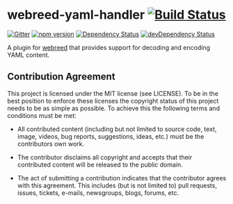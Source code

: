# webreed-yaml-handler [![Build Status](https://travis-ci.org/webreed/webreed-yaml-handler.svg?branch=master)](https://travis-ci.org/webreed/webreed-yaml-handler)

[![Gitter](https://badges.gitter.im/webreed/webreed.svg)](https://gitter.im/webreed/webreed?utm_source=badge&utm_medium=badge&utm_campaign=pr-badge)
[![npm version](https://badge.fury.io/js/webreed-yaml-handler.svg)](https://badge.fury.io/js/webreed-yaml-handler)
[![Dependency Status](https://david-dm.org/webreed/webreed-yaml-handler.svg)](https://david-dm.org/webreed/webreed-yaml-handler)
[![devDependency Status](https://david-dm.org/webreed/webreed-yaml-handler/dev-status.svg)](https://david-dm.org/webreed/webreed-yaml-handler#info=devDependencies)

A plugin for [webreed](https://github.com/webreed/webreed) that provides support for
decoding and encoding YAML content.


## Contribution Agreement

This project is licensed under the MIT license (see LICENSE). To be in the best
position to enforce these licenses the copyright status of this project needs to
be as simple as possible. To achieve this the following terms and conditions
must be met:

- All contributed content (including but not limited to source code, text,
  image, videos, bug reports, suggestions, ideas, etc.) must be the
  contributors own work.

- The contributor disclaims all copyright and accepts that their contributed
  content will be released to the public domain.

- The act of submitting a contribution indicates that the contributor agrees
  with this agreement. This includes (but is not limited to) pull requests, issues,
  tickets, e-mails, newsgroups, blogs, forums, etc.
